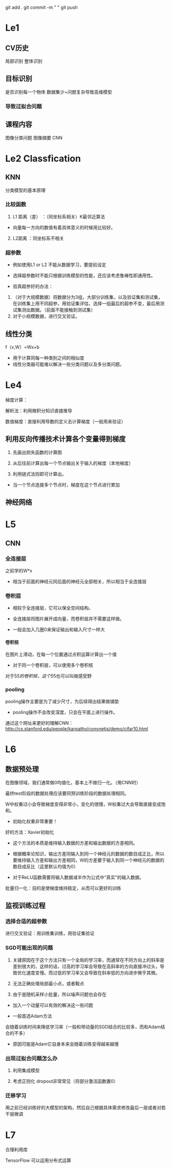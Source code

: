git add .
git commit -m "   "
git push

# Le1
## CV历史
局部识别
整体识别
## 目标识别
 是否识别每一个物体
 数据集少+问题复杂导致高维模型
 ### 导致过拟合问题
## 课程内容

 图像分类问题
 图像摘要
 CNN 
# Le2 Classfication
 ## KNN
 分类模型的基本原理
 ### 比较函数
 1. L1 距离（差） ：（同坐标系相关）K最邻近算法
 * 向量每一方向的数值有着具体意义的时候用比较好。

 2. L2距离 ：同坐标系不相关

 ### 超参数
 * 例如使用L1 or L2
  不能从数据学习，要提前设定
  * 选择超参数时不能只根据训练模型的性能，还应该考虑鲁棒性即通用性。 

  * 验真超参好的办法：
  1. （对于大规模数据）将数据分为3组，大部分训练集，以及验证集和测试集，在训练集上用不同超参，用验证集评估，选择一组最后的超参不变，最后用测试集测出数据。（前面不能接触到测试集）
  2. 对于小规模数据，进行交叉验证。

 ## 线性分类
 f（x,W）=Wx+b
 * 用于计算同每一种类别之间的相似度
 * 线性分类器可能难以解决一些分类问题以及多分类问题。

# Le4

 梯度计算：

 解析法：利用微积分知识直接推导

 数值梯度：直接利用导数的定义去计算梯度（一般用来验证）

 ## 利用反向传播技术计算各个变量得到梯度

 1. 先画出损失函数的计算图

 2. 从后往前计算出每一个节点输出关于输入的梯度（本地梯度）

 3. 利用链式法则即可计算出。  

 * 当一个节点连接多个节点时，梯度在这个节点进行累加

 ## 神经网络

# L5
 
 ## CNN

 ### 全连接层

 之前学的W*x

 *  相当于前面的神经元同后面的神经元全部相关，所以相当于全连接层

 ### 卷积层

 * 相较于全连接层，它可以保全空间结构。

 * 全连接层将图片展开成向量，而卷积层并不需要这样做。

 * 一般会加入几圈0来保证输出和输入尺寸一样大

 #### 卷积核

 在图片上滑动，在每一个位置通过点积运算计算出一个值

 * 对于同一个卷积层，可以使用多个卷积核

 对于5*5的卷积核，这个5*5也可以叫做感受野

 ### pooling

 pooling操作主要是为了减少尺寸，为后续得出结果做铺垫

 * pooling操作不会改变深度，只会在平面上进行操作。

 通过这个网址来更好的理解CNN：http://cs.stanford.edu/people/karpathy/convnetjs/demo/cifar10.html

# L6

 ## 数据预处理

 在图像领域，我们通常做0均值化，基本上不做归一化。（用CNN时）

 最终test阶段的数据处理应该要同预训练阶段的数据处理相同。

 W中权重过小会导致梯度变得非常小，变化的很慢，W权重过大会导致直接变成饱和。

 * 初始化权重非常重要！
 
 好的方法：Xavier初始化

 * 这个方法的本质是维持输入数据的方差和输出数据的方差相同。

 * 根据概率论知识，输出方差同输入到同一个神经元的数据的数目成正比，所以要维持输入方差和输出方差相同，W的方差要于输入到同一个神经元的数据的数目成反比（这里默认均值为0）

 * 对于ReLU函数需要将输入数据减半作为公式中“真实”的输入数据。

 批量归一化：目的是使梯度维持稳定，从而可以更好的训练

 ## 监视训练过程

 ### 选择合适的超参数

 进行交叉验证：用训练集训练，用验证集验证

 ### SGD可能出现的问题

 1. 关键原因在于这个方法只有一个全局的学习率，而通常在不同方向上的斜率是差别很大的，这样的话，过高的学习率会导致在高斜率的方向直接冲过头，导致优化速度变慢。而过低的学习率又会导致在斜率低的方向进步微乎其微。

 2. 无法正确处理局部最小点，或者鞍点 

 3. 由于是随机采样小批量，所以噪声问题也会存在 

 * 加入一个动量可以有效的解决这一些问题

 * 一般首选Adam方法

 会随着训练时间来降低学习率（一般和带动量的SGD结合的比较多，而和Adam结合的不多）

 * 原因可能是Adam它自身本来会随着训练变得越来越慢

 ### 出现过拟合问题怎么办
 
 1. 利用集成模型
 
 2. 考虑正则化 dropout非常常见（将部分激活函数置0）  

 ### 迁移学习

 用之前已经训练好的大模型的架构，然后自己根据具体需求修改最后一层或者对若干层微调

# L7

 合理利用库

 TensorFlow 可以运用分布式运算
 